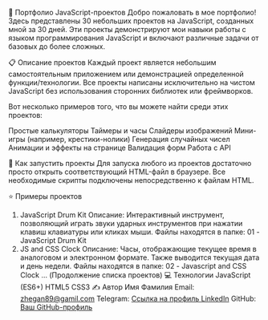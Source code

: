 🎨 Портфолио JavaScript-проектов
Добро пожаловать в мое портфолио! Здесь представлены 30 небольших проектов на JavaScript, созданных мной за 30 дней. Эти проекты демонстрируют мои навыки работы с языком программирования JavaScript и включают различные задачи от базовых до более сложных.

📋 Описание проектов
Каждый проект является небольшим самостоятельным приложением или демонстрацией определенной функции/технологии. Все проекты написаны исключительно на чистом JavaScript без использования сторонних библиотек или фреймворков.

Вот несколько примеров того, что вы можете найти среди этих проектов:

Простые калькуляторы
Таймеры и часы
Слайдеры изображений
Мини-игры (например, крестики-нолики)
Генерация случайных чисел
Анимации и эффекты на странице
Валидация форм
Работа с API

🚀 Как запустить проекты
Для запуска любого из проектов достаточно просто открыть соответствующий HTML-файл в браузере. Все необходимые скрипты подключены непосредственно к файлам HTML.

⭐ Примеры проектов
1. JavaScript Drum Kit
Описание: Интерактивный инструмент, позволяющий играть звуки ударных инструментов при нажатии клавиш клавиатуры или кликах мыши.
Файлы находятся в папке: 01 - JavaScript Drum Kit
2. JS and CSS Clock
Описание: Часы, отображающие текущее время в аналоговом и электронном формате. Также выводится текущая дата и день недели.
Файлы находятся в папке: 02 - Javascript and CSS Clock
... (Продолжение списка проектов)
💻 Технологии
JavaScript (ES6+)
HTML5
CSS3
✍️ Автор
Имя Фамилия
Email: zhegan89@gamil.com
Telegram: [Ссылка на профиль LinkedIn](https://t.me/xjekakz)
GitHub: [Ваш GitHub-профиль](https://github.com/Jake-015kz)

